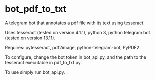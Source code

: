 # bot_pdf_to_txt

A telegram bot that annotates a pdf file with its text using tesseract.

Uses tesseract (tested on version 4.1.1), python 3, python telegram bot (tested on version 13.11).

Requires: pytesseract, pdf2image, python-telegram-bot, PyPDF2.

To configure, change the bot token in bot_api.py, and the path to the tesseract executable in pdf_to_txt.py.

To use simply run bot_api.py.
